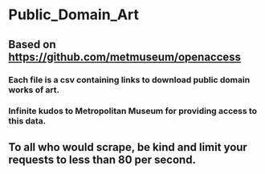 # Public_Domain_Art
## Based on https://github.com/metmuseum/openaccess
### Each file is a csv containing links to download public domain works of art.
### Infinite kudos to Metropolitan Museum for providing access to this data.
## To all who would scrape, be kind and limit your requests to less than 80 per second.

